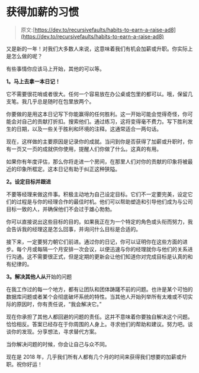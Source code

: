 # 获得加薪的习惯

> 原文:[https://dev.to/recursivefaults/habits-to-earn-a-raise-ad8](https://dev.to/recursivefaults/habits-to-earn-a-raise-ad8)

又是新的一年！对我们大多数人来说，这意味着我们有机会加薪或升职。你实际上是怎么做的呢？

有些事情你应该马上开始，其他的可以等。

**1。马上去拿一本日记！**

它不需要很花哨或者很大。任何一个容易放在办公桌或包里的都可以。哦，保留几支笔。我几乎总是随时在包里放两个。

你要做的是用这本日记写下你能赢得的任何胜利。这一开始可能会觉得奇怪，你可能会对自己的贡献打折扣。搜索他们。通过练习，这将变得毫不费力。写下胜利发生的日期，以及一些关于胜利和环境的注释。这通常适合一两句话。

现在，这样做的主要原因是记录你的成就。当问到你是否获得了加薪或升职时，你有一页又一页的成就供你使用，提醒人们你做了什么。这真的有用。

如果你有年度评估，那么你将走进一个房间，在那里人们对你的贡献的印象将被最近的印象所框定。这本日记有助于纠正这种狭隘。

**2。设定目标并跟进**

不要等经理来做这件事。积极主动地为自己设定目标。它们不一定要完美，设定它们的过程是与你的经理合作的最佳时机。他们可以帮助塑造和引导他们成为与公司目标一致的人，并确保他们不会过于雄心勃勃。

你可以直接说出这些目标的目的。如果我正在为一个特定的角色或头衔而努力，我会告诉我的经理这是怎么回事，并询问什么目标是合适的。

接下来，一定要努力朝它们前进。通过你的日记，你可以证明你在这些方面的进步。每个月或每隔一个月安排一次会议，以便迅速与你的经理就你与他们的关系进行沟通。这不需要很正式，但是定期的更新会让他们知道你对完成目标是认真的和有纪律的。

**3。解决其他人从**开始的问题

在我工作过的每一个地方，都有让团队和团体踌躇不前的问题。也许是某个可怕的数据库问题或者某个会彻底破坏系统的特性。当其他人开始列举所有太难或不切实际的原因时，你有责任说，“我会解决它。”

现在你承担了其他人都回避的问题的责任。这并不意味着你要独自解决这个问题。恰恰相反。答案已经存在于你周围的人身上。寻求他们的帮助和建议。努力吧。谈谈你的发现。分享想法，寻求替代方案。

当你解决问题的时候，你会让自己与众不同。

现在是 2018 年，几乎我们所有人都有几个月的时间来获得我们想要的加薪或升职。祝你好运！